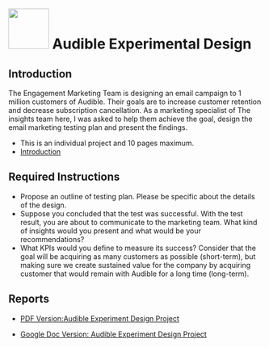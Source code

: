# <img width="80" src="https://cdn4.iconfinder.com/data/icons/logos-and-brands/512/31_Audible_logo_logos-512.png"> Audible Experimental Design

## Introduction

The Engagement Marketing Team is designing an email campaign to 1 million customers of Audible. Their goals are to increase customer retention and decrease subscription cancellation. As a marketing specialist of The insights team here, I was asked to help them achieve the goal, design the email marketing testing plan and present the findings. 

* This is an individual project and 10 pages maximum.
* [Introduction](Analytics_Challenge.docx)

## Required Instructions

* Propose an outline of testing plan. Please be specific about the details of the design.
* Suppose you concluded that the test was successful. With the test result, you are about to communicate to the marketing team. What kind of insights would you present and what would be your recommendations?
* What KPIs would you define to measure its success? Consider that the goal will be acquiring as many customers as possible (short-term), but making sure we create sustained value for the company by acquiring customer that would remain with Audible for a long time (long-term).

## Reports

* [PDF Version:Audible Experiment Design Project](Audible_Cici_Chen.pdf)

* [Google Doc Version: Audible Experiment Design Project](https://docs.google.com/document/d/1cSeR7G4QO4rpUnA-MghxjbbrG8OAmrRQPsHEB18XdTo/edit?usp=sharing)
